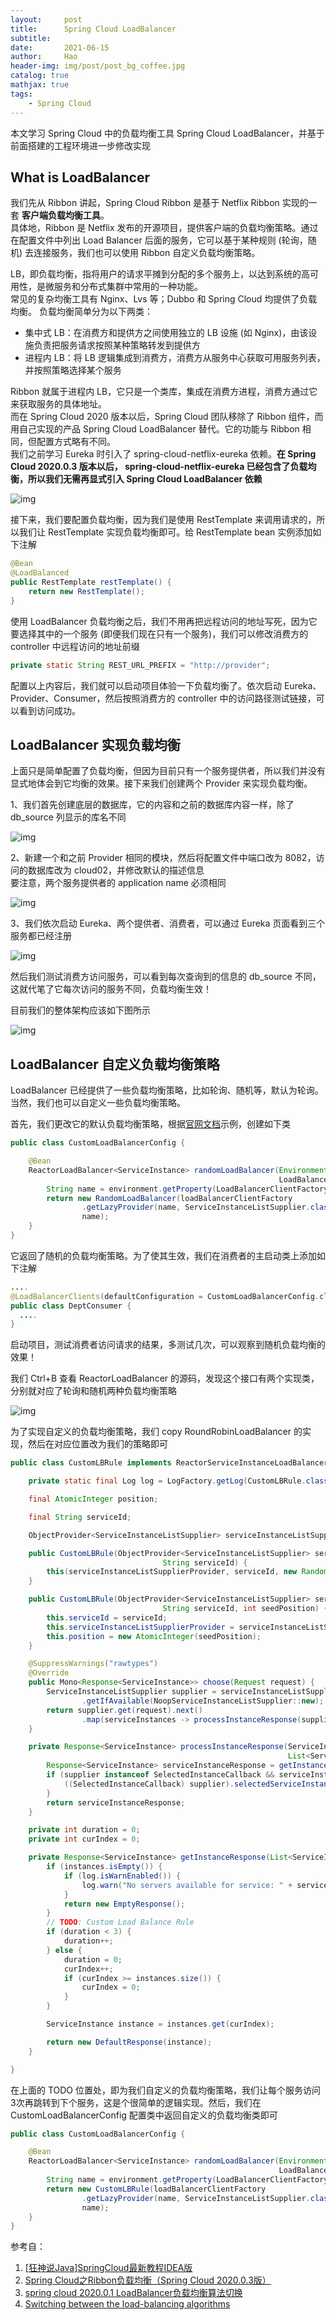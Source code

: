 ```yaml
---
layout:     post
title:      Spring Cloud LoadBalancer
subtitle:   
date:       2021-06-15
author:     Hao
header-img: img/post/post_bg_coffee.jpg
catalog: true
mathjax: true
tags:
    - Spring Cloud
---
```


本文学习 Spring Cloud 中的负载均衡工具 Spring Cloud LoadBalancer，并基于前面搭建的工程环境进一步修改实现

## What is LoadBalancer 

我们先从 Ribbon 讲起，Spring Cloud Ribbon 是基于 Netflix Ribbon 实现的一套 **客户端负载均衡工具**。\
具体地，Ribbon 是 Netflix 发布的开源项目，提供客户端的负载均衡策略。通过在配置文件中列出 Load Balancer 后面的服务，它可以基于某种规则 (轮询，随机) 去连接服务，我们也可以使用 Ribbon 自定义负载均衡策略。

LB，即负载均衡，指将用户的请求平摊到分配的多个服务上，以达到系统的高可用性，是微服务和分布式集群中常用的一种功能。\
常见的复杂均衡工具有 Nginx、Lvs 等；Dubbo 和 Spring Cloud 均提供了负载均衡。
负载均衡简单分为以下两类：
+ 集中式 LB：在消费方和提供方之间使用独立的 LB 设施 (如 Nginx)，由该设施负责把服务请求按照某种策略转发到提供方
+ 进程内 LB：将 LB 逻辑集成到消费方，消费方从服务中心获取可用服务列表，并按照策略选择某个服务

Ribbon 就属于进程内 LB，它只是一个类库，集成在消费方进程，消费方通过它来获取服务的具体地址。\
而在 Spring Cloud 2020 版本以后，Spring Cloud 团队移除了 Ribbon 组件，而用自己实现的产品 Spring Cloud LoadBalancer 替代。它的功能与 Ribbon 相同，但配置方式略有不同。\
我们之前学习 Eureka 时引入了 spring-cloud-netflix-eureka 依赖。**在 Spring Cloud 2020.0.3 版本以后，
spring-cloud-netflix-eureka 已经包含了负载均衡，所以我们无需再显式引入 Spring Cloud LoadBalancer 依赖**

![img](/img/SpringCloud/lb-depend.png)

接下来，我们要配置负载均衡，因为我们是使用 RestTemplate 来调用请求的，所以我们让 RestTemplate 实现负载均衡即可。给 RestTemplate bean 实例添加如下注解

```java
@Bean
@LoadBalanced
public RestTemplate restTemplate() {
    return new RestTemplate();
}
```

使用 LoadBalancer 负载均衡之后，我们不用再把远程访问的地址写死，因为它要选择其中的一个服务 (即便我们现在只有一个服务)，我们可以修改消费方的 controller 中远程访问的地址前缀

```java
private static String REST_URL_PREFIX = "http://provider";
```

配置以上内容后，我们就可以启动项目体验一下负载均衡了。依次启动 Eureka、Provider、Consumer，然后按照消费方的 controller 中的访问路径测试链接，可以看到访问成功。

## LoadBalancer 实现负载均衡

上面只是简单配置了负载均衡，但因为目前只有一个服务提供者，所以我们并没有显式地体会到它均衡的效果。接下来我们创建两个 Provider 来实现负载均衡。

1、我们首先创建底层的数据库，它的内容和之前的数据库内容一样，除了 db_source 列显示的库名不同

![img](/img/SpringCloud/cloud2.png)

2、新建一个和之前 Provider 相同的模块，然后将配置文件中端口改为 8082，访问的数据库改为 cloud02，并修改默认的描述信息\
要注意，两个服务提供者的 application name 必须相同

![img](/img/SpringCloud/provider2yml.png)

3、我们依次启动 Eureka、两个提供者、消费者，可以通过 Eureka 页面看到三个服务都已经注册

![img](/img/SpringCloud/svc3.png)

然后我们测试消费方访问服务，可以看到每次查询到的信息的 db_source 不同，这就代笔了它每次访问的服务不同，负载均衡生效！

目前我们的整体架构应该如下图所示

![img](/img/SpringCloud/ribbon_archi.png)

## LoadBalancer 自定义负载均衡策略

LoadBalancer 已经提供了一些负载均衡策略，比如轮询、随机等，默认为轮询。当然，我们也可以自定义一些负载均衡策略。

首先，我们更改它的默认负载均衡策略，根据[官网文档](https://docs.spring.io/spring-cloud-commons/docs/3.0.3/reference/html/#spring-cloud-loadbalancer)示例，创建如下类

```java
public class CustomLoadBalancerConfig {

    @Bean
    ReactorLoadBalancer<ServiceInstance> randomLoadBalancer(Environment environment,
                                                            LoadBalancerClientFactory loadBalancerClientFactory) {
        String name = environment.getProperty(LoadBalancerClientFactory.PROPERTY_NAME);
        return new RandomLoadBalancer(loadBalancerClientFactory
                .getLazyProvider(name, ServiceInstanceListSupplier.class),
                name);
    }
}
```

它返回了随机的负载均衡策略。为了使其生效，我们在消费者的主启动类上添加如下注解

```java
....
@LoadBalancerClients(defaultConfiguration = CustomLoadBalancerConfig.class)
public class DeptConsumer {
  ....
}
```

启动项目，测试消费者访问请求的结果，多测试几次，可以观察到随机负载均衡的效果！

我们 Ctrl+B 查看 ReactorLoadBalancer 的源码，发现这个接口有两个实现类，分别就对应了轮询和随机两种负载均衡策略

![img](/img/SpringCloud/LBr.png)

为了实现自定义的负载均衡策略，我们 copy RoundRobinLoadBalancer 的实现，然后在对应位置改为我们的策略即可

```java
public class CustomLBRule implements ReactorServiceInstanceLoadBalancer {

    private static final Log log = LogFactory.getLog(CustomLBRule.class);

    final AtomicInteger position;

    final String serviceId;

    ObjectProvider<ServiceInstanceListSupplier> serviceInstanceListSupplierProvider;

    public CustomLBRule(ObjectProvider<ServiceInstanceListSupplier> serviceInstanceListSupplierProvider,
                                  String serviceId) {
        this(serviceInstanceListSupplierProvider, serviceId, new Random().nextInt(1000));
    }

    public CustomLBRule(ObjectProvider<ServiceInstanceListSupplier> serviceInstanceListSupplierProvider,
                                  String serviceId, int seedPosition) {
        this.serviceId = serviceId;
        this.serviceInstanceListSupplierProvider = serviceInstanceListSupplierProvider;
        this.position = new AtomicInteger(seedPosition);
    }

    @SuppressWarnings("rawtypes")
    @Override
    public Mono<Response<ServiceInstance>> choose(Request request) {
        ServiceInstanceListSupplier supplier = serviceInstanceListSupplierProvider
                .getIfAvailable(NoopServiceInstanceListSupplier::new);
        return supplier.get(request).next()
                .map(serviceInstances -> processInstanceResponse(supplier, serviceInstances));
    }

    private Response<ServiceInstance> processInstanceResponse(ServiceInstanceListSupplier supplier,
                                                              List<ServiceInstance> serviceInstances) {
        Response<ServiceInstance> serviceInstanceResponse = getInstanceResponse(serviceInstances);
        if (supplier instanceof SelectedInstanceCallback && serviceInstanceResponse.hasServer()) {
            ((SelectedInstanceCallback) supplier).selectedServiceInstance(serviceInstanceResponse.getServer());
        }
        return serviceInstanceResponse;
    }

    private int duration = 0;
    private int curIndex = 0;

    private Response<ServiceInstance> getInstanceResponse(List<ServiceInstance> instances) {
        if (instances.isEmpty()) {
            if (log.isWarnEnabled()) {
                log.warn("No servers available for service: " + serviceId);
            }
            return new EmptyResponse();
        }
        // TODO: Custom Load Balance Rule
        if (duration < 3) {
            duration++;
        } else {
            duration = 0;
            curIndex++;
            if (curIndex >= instances.size()) {
                curIndex = 0;
            }
        }

        ServiceInstance instance = instances.get(curIndex);

        return new DefaultResponse(instance);
    }

}
```

在上面的 TODO 位置处，即为我们自定义的负载均衡策略，我们让每个服务访问3次再跳转到下个服务，这是个很简单的逻辑实现。然后，我们在 CustomLoadBalancerConfig 配置类中返回自定义的负载均衡类即可

```java
public class CustomLoadBalancerConfig {

    @Bean
    ReactorLoadBalancer<ServiceInstance> randomLoadBalancer(Environment environment,
                                                            LoadBalancerClientFactory loadBalancerClientFactory) {
        String name = environment.getProperty(LoadBalancerClientFactory.PROPERTY_NAME);
        return new CustomLBRule(loadBalancerClientFactory
                .getLazyProvider(name, ServiceInstanceListSupplier.class),
                name);
    }
}
```

参考自：
1. [[狂神说Java]SpringCloud最新教程IDEA版](https://www.bilibili.com/video/BV1jJ411S7xr?p=12)
2. [Spring Cloud之Ribbon负载均衡（Spring Cloud 2020.0.3版）](https://www.cnblogs.com/seanRay/p/14781110.html)
3. [spring cloud 2020.0.1 LoadBalancer负载均衡算法切换](https://blog.csdn.net/qq_35799668/article/details/114534023)
4. [Switching between the load-balancing algorithms](https://docs.spring.io/spring-cloud-commons/docs/3.0.3/reference/html/#spring-cloud-loadbalancer)

